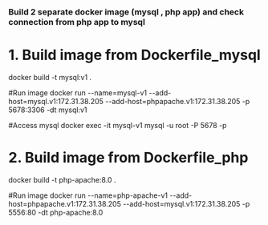 ### Build 2 separate docker image (mysql , php app) and check connection from php app to mysql

# 1. Build image from Dockerfile_mysql
docker build -t mysql:v1 .

#Run image
docker run --name=mysql-v1 --add-host=mysql.v1:172.31.38.205 --add-host=phpapache.v1:172.31.38.205 -p 5678:3306 -dt mysql:v1

#Access mysql
docker exec -it mysql-v1 mysql -u root -P 5678 -p

# 2. Build image from Dockerfile_php
docker build -t php-apache:8.0 .

#Run image 
docker run --name=php-apache-v1 --add-host=phpapache.v1:172.31.38.205 --add-host=mysql.v1:172.31.38.205 -p 5556:80 -dt php-apache:8.0
